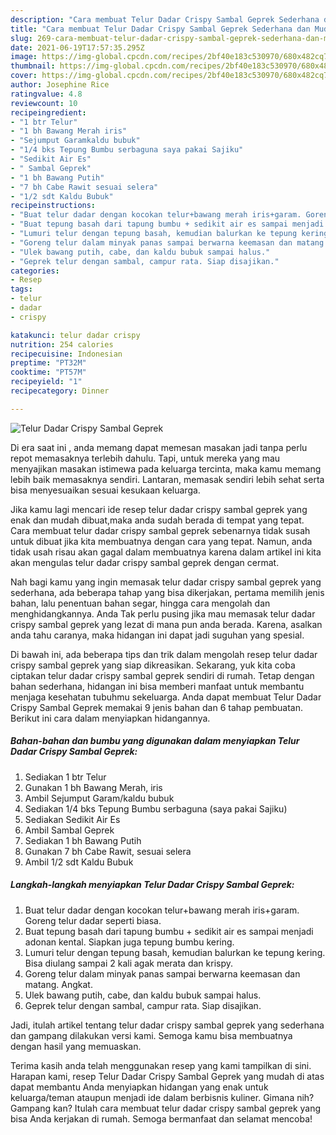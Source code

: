 ```yaml
---
description: "Cara membuat Telur Dadar Crispy Sambal Geprek Sederhana dan Mudah Dibuat"
title: "Cara membuat Telur Dadar Crispy Sambal Geprek Sederhana dan Mudah Dibuat"
slug: 269-cara-membuat-telur-dadar-crispy-sambal-geprek-sederhana-dan-mudah-dibuat
date: 2021-06-19T17:57:35.295Z
image: https://img-global.cpcdn.com/recipes/2bf40e183c530970/680x482cq70/telur-dadar-crispy-sambal-geprek-foto-resep-utama.jpg
thumbnail: https://img-global.cpcdn.com/recipes/2bf40e183c530970/680x482cq70/telur-dadar-crispy-sambal-geprek-foto-resep-utama.jpg
cover: https://img-global.cpcdn.com/recipes/2bf40e183c530970/680x482cq70/telur-dadar-crispy-sambal-geprek-foto-resep-utama.jpg
author: Josephine Rice
ratingvalue: 4.8
reviewcount: 10
recipeingredient:
- "1 btr Telur"
- "1 bh Bawang Merah iris"
- "Sejumput Garamkaldu bubuk"
- "1/4 bks Tepung Bumbu serbaguna saya pakai Sajiku"
- "Sedikit Air Es"
- " Sambal Geprek"
- "1 bh Bawang Putih"
- "7 bh Cabe Rawit sesuai selera"
- "1/2 sdt Kaldu Bubuk"
recipeinstructions:
- "Buat telur dadar dengan kocokan telur+bawang merah iris+garam. Goreng telur dadar seperti biasa."
- "Buat tepung basah dari tapung bumbu + sedikit air es sampai menjadi adonan kental. Siapkan juga tepung bumbu kering."
- "Lumuri telur dengan tepung basah, kemudian balurkan ke tepung kering. Bisa diulang sampai 2 kali agak merata dan krispy."
- "Goreng telur dalam minyak panas sampai berwarna keemasan dan matang. Angkat."
- "Ulek bawang putih, cabe, dan kaldu bubuk sampai halus."
- "Geprek telur dengan sambal, campur rata. Siap disajikan."
categories:
- Resep
tags:
- telur
- dadar
- crispy

katakunci: telur dadar crispy 
nutrition: 254 calories
recipecuisine: Indonesian
preptime: "PT32M"
cooktime: "PT57M"
recipeyield: "1"
recipecategory: Dinner

---
```



![Telur Dadar Crispy Sambal Geprek](https://img-global.cpcdn.com/recipes/2bf40e183c530970/680x482cq70/telur-dadar-crispy-sambal-geprek-foto-resep-utama.jpg)

Di era  saat ini , anda memang dapat memesan masakan jadi tanpa perlu repot memasaknya terlebih dahulu. Tapi, untuk mereka yang mau menyajikan masakan istimewa pada keluarga tercinta, maka kamu memang lebih baik memasaknya sendiri. Lantaran, memasak sendiri lebih sehat serta bisa menyesuaikan sesuai kesukaan keluarga.

Jika kamu lagi mencari ide resep telur dadar crispy sambal geprek yang enak dan mudah dibuat,maka anda sudah berada di tempat yang tepat. Cara membuat telur dadar crispy sambal geprek  sebenarnya tidak susah untuk dibuat jika kita membuatnya dengan cara yang tepat. Namun, anda tidak usah risau akan gagal dalam membuatnya 
karena dalam artikel ini kita akan mengulas telur dadar crispy sambal geprek dengan cermat.  



Nah bagi kamu yang ingin memasak telur dadar crispy sambal geprek yang sederhana, ada beberapa tahap yang bisa dikerjakan, pertama memilih jenis bahan, lalu penentuan bahan segar, hingga cara mengolah dan menghidangkannya. Anda Tak perlu pusing jika mau memasak telur dadar crispy sambal geprek yang lezat di mana pun anda berada. Karena, asalkan anda  tahu caranya, maka hidangan ini dapat jadi suguhan yang spesial.

Di bawah ini, ada beberapa tips dan trik dalam mengolah resep telur dadar crispy sambal geprek yang siap dikreasikan. Sekarang, yuk kita coba ciptakan telur dadar crispy sambal geprek sendiri di rumah. Tetap dengan bahan sederhana, hidangan ini bisa memberi manfaat untuk membantu menjaga kesehatan tubuhmu sekeluarga. Anda dapat membuat Telur Dadar Crispy Sambal Geprek memakai 9 jenis bahan dan 6 tahap pembuatan. Berikut ini cara dalam menyiapkan hidangannya.

<!--inarticleads1-->

##### Bahan-bahan dan bumbu yang digunakan dalam menyiapkan Telur Dadar Crispy Sambal Geprek:

1. Sediakan 1 btr Telur
1. Gunakan 1 bh Bawang Merah, iris
1. Ambil Sejumput Garam/kaldu bubuk
1. Sediakan 1/4 bks Tepung Bumbu serbaguna (saya pakai Sajiku)
1. Sediakan Sedikit Air Es
1. Ambil  Sambal Geprek
1. Sediakan 1 bh Bawang Putih
1. Gunakan 7 bh Cabe Rawit, sesuai selera
1. Ambil 1/2 sdt Kaldu Bubuk




<!--inarticleads2-->

##### Langkah-langkah menyiapkan Telur Dadar Crispy Sambal Geprek:

1. Buat telur dadar dengan kocokan telur+bawang merah iris+garam. Goreng telur dadar seperti biasa.
1. Buat tepung basah dari tapung bumbu + sedikit air es sampai menjadi adonan kental. Siapkan juga tepung bumbu kering.
1. Lumuri telur dengan tepung basah, kemudian balurkan ke tepung kering. Bisa diulang sampai 2 kali agak merata dan krispy.
1. Goreng telur dalam minyak panas sampai berwarna keemasan dan matang. Angkat.
1. Ulek bawang putih, cabe, dan kaldu bubuk sampai halus.
1. Geprek telur dengan sambal, campur rata. Siap disajikan.




Jadi, itulah artikel tentang  telur dadar crispy sambal geprek  yang sederhana dan gampang dilakukan versi kami. Semoga kamu bisa membuatnya dengan hasil yang memuaskan. 

Terima kasih anda telah menggunakan resep yang kami tampilkan di sini. Harapan kami, resep  Telur Dadar Crispy Sambal Geprek yang mudah di atas dapat membantu Anda menyiapkan hidangan yang enak untuk keluarga/teman ataupun menjadi ide dalam berbisnis kuliner. Gimana nih? Gampang kan? Itulah cara membuat telur dadar crispy sambal geprek yang bisa Anda kerjakan di rumah. Semoga bermanfaat dan selamat mencoba!

